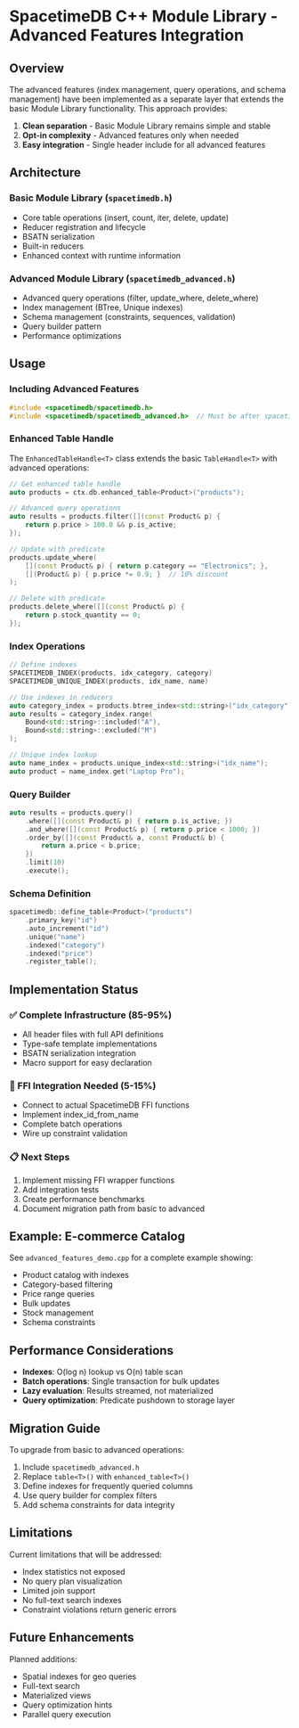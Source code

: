 # SpacetimeDB C++ Module Library - Advanced Features Integration

## Overview

The advanced features (index management, query operations, and schema management) have been implemented as a separate layer that extends the basic Module Library functionality. This approach provides:

1. **Clean separation** - Basic Module Library remains simple and stable
2. **Opt-in complexity** - Advanced features only when needed
3. **Easy integration** - Single header include for all advanced features

## Architecture

### Basic Module Library (`spacetimedb.h`)
- Core table operations (insert, count, iter, delete, update)
- Reducer registration and lifecycle
- BSATN serialization
- Built-in reducers
- Enhanced context with runtime information

### Advanced Module Library (`spacetimedb_advanced.h`)
- Advanced query operations (filter, update_where, delete_where)
- Index management (BTree, Unique indexes)
- Schema management (constraints, sequences, validation)
- Query builder pattern
- Performance optimizations

## Usage

### Including Advanced Features

```cpp
#include <spacetimedb/spacetimedb.h>
#include <spacetimedb/spacetimedb_advanced.h>  // Must be after spacetimedb.h
```

### Enhanced Table Handle

The `EnhancedTableHandle<T>` class extends the basic `TableHandle<T>` with advanced operations:

```cpp
// Get enhanced table handle
auto products = ctx.db.enhanced_table<Product>("products");

// Advanced query operations
auto results = products.filter([](const Product& p) {
    return p.price > 100.0 && p.is_active;
});

// Update with predicate
products.update_where(
    [](const Product& p) { return p.category == "Electronics"; },
    [](Product& p) { p.price *= 0.9; }  // 10% discount
);

// Delete with predicate
products.delete_where([](const Product& p) {
    return p.stock_quantity == 0;
});
```

### Index Operations

```cpp
// Define indexes
SPACETIMEDB_INDEX(products, idx_category, category)
SPACETIMEDB_UNIQUE_INDEX(products, idx_name, name)

// Use indexes in reducers
auto category_index = products.btree_index<std::string>("idx_category");
auto results = category_index.range(
    Bound<std::string>::included("A"),
    Bound<std::string>::excluded("M")
);

// Unique index lookup
auto name_index = products.unique_index<std::string>("idx_name");
auto product = name_index.get("Laptop Pro");
```

### Query Builder

```cpp
auto results = products.query()
    .where([](const Product& p) { return p.is_active; })
    .and_where([](const Product& p) { return p.price < 1000; })
    .order_by([](const Product& a, const Product& b) { 
        return a.price < b.price; 
    })
    .limit(10)
    .execute();
```

### Schema Definition

```cpp
spacetimedb::define_table<Product>("products")
    .primary_key("id")
    .auto_increment("id")
    .unique("name")
    .indexed("category")
    .indexed("price")
    .register_table();
```

## Implementation Status

### ✅ Complete Infrastructure (85-95%)
- All header files with full API definitions
- Type-safe template implementations
- BSATN serialization integration
- Macro support for easy declaration

### 🚧 FFI Integration Needed (5-15%)
- Connect to actual SpacetimeDB FFI functions
- Implement index_id_from_name
- Complete batch operations
- Wire up constraint validation

### 📋 Next Steps
1. Implement missing FFI wrapper functions
2. Add integration tests
3. Create performance benchmarks
4. Document migration path from basic to advanced

## Example: E-commerce Catalog

See `advanced_features_demo.cpp` for a complete example showing:
- Product catalog with indexes
- Category-based filtering
- Price range queries
- Bulk updates
- Stock management
- Schema constraints

## Performance Considerations

- **Indexes**: O(log n) lookup vs O(n) table scan
- **Batch operations**: Single transaction for bulk updates
- **Lazy evaluation**: Results streamed, not materialized
- **Query optimization**: Predicate pushdown to storage layer

## Migration Guide

To upgrade from basic to advanced operations:

1. Include `spacetimedb_advanced.h`
2. Replace `table<T>()` with `enhanced_table<T>()`
3. Define indexes for frequently queried columns
4. Use query builder for complex filters
5. Add schema constraints for data integrity

## Limitations

Current limitations that will be addressed:
- Index statistics not exposed
- No query plan visualization
- Limited join support
- No full-text search indexes
- Constraint violations return generic errors

## Future Enhancements

Planned additions:
- Spatial indexes for geo queries
- Full-text search
- Materialized views
- Query optimization hints
- Parallel query execution
